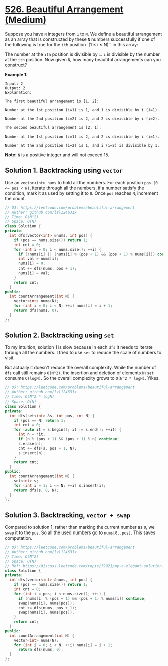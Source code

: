 # [526. Beautiful Arrangement (Medium)](https://leetcode.com/problems/beautiful-arrangement)

Suppose you have `N` integers from `1` to `N`. We define a beautiful arrangement as an array that is constructed by these `N` numbers successfully if one of the following is true for the `ith` position `(1 ≤ i ≤ N)`` in this array:

The number at the `ith` position is divisible by `i`.
`i` is divisible by the number at the `ith` position.
Now given `N`, how many beautiful arrangements can you construct?

**Example 1:**
```
Input: 2
Output: 2
Explanation: 

The first beautiful arrangement is [1, 2]:

Number at the 1st position (i=1) is 1, and 1 is divisible by i (i=1).

Number at the 2nd position (i=2) is 2, and 2 is divisible by i (i=2).

The second beautiful arrangement is [2, 1]:

Number at the 1st position (i=1) is 2, and 2 is divisible by i (i=1).

Number at the 2nd position (i=2) is 1, and i (i=2) is divisible by 1.
```

**Note:**
`N` is a positive integer and will not exceed 15.

## Solution 1. Backtracking using `vector`

Use an `vector<int> nums` to hold all the numbers. For each position `pos (0 <= pos < N)`, iterate through all the numbers, if a number satisfy the condition, mark it as used by setting it to `0`. Once `pos` reaches `N`, increment the count.

```cpp
// OJ: https://leetcode.com/problems/beautiful-arrangement
// Auther: github.com/lzl124631x
// Time: O(N^2)
// Space: O(N)
class Solution {
private:
  int dfs(vector<int> &nums, int pos) {
    if (pos == nums.size()) return 1;
    int cnt = 0;
    for (int i = 0; i < nums.size(); ++i) {
      if (!nums[i] || (nums[i] % (pos + 1) && (pos + 1) % nums[i])) continue;
      int val = nums[i];
      nums[i] = 0;
      cnt += dfs(nums, pos + 1);
      nums[i] = val;
    }
    return cnt;
  }
public:
  int countArrangement(int N) {
    vector<int> nums(N);
    for (int i = 0; i < N; ++i) nums[i] = i + 1;
    return dfs(nums, 0);
  }
};
```

## Solution 2. Backtracking using `set`
To my intuition, solution 1 is slow because in each `dfs` it needs to iterate through all the numbers. I tried to use `set` to reduce the scale of numbers to visit.

But actually it doesn't reduce the overall complexity. While the number of `dfs` call still remains `O(N^2)`, the insertion and deletion of elements in `set` consume `O(logN)`. So the overall complexity grows to `O(N^2 * logN)`. Yikes.

```cpp
// OJ: https://leetcode.com/problems/beautiful-arrangement
// Auther: github.com/lzl124631x
// Time: O(N^2 * logN)
// Space: O(N)
class Solution {
private:
  int dfs(set<int> &s, int pos, int N) {
    if (pos == N) return 1;
    int cnt = 0;
    for (auto it = s.begin(); it != s.end(); ++it) {
      int n = *it;
      if (n % (pos + 1) && (pos + 1) % n) continue;
      s.erase(n);
      cnt += dfs(s, pos + 1, N);
      s.insert(n);
    }
    return cnt;
  }
public:
  int countArrangement(int N) {
    set<int> s;
    for (int i = 1; i <= N; ++i) s.insert(i);
    return dfs(s, 0, N);
  }
};
```

## Solution 3. Backtracking, `vector + swap`

Compared to solution 1, rather than marking the current number as `0`, we `swap` it to the `pos`. So all the used numbers go to `nums[0..pos]`. This saves computation.

```cpp
// OJ: https://leetcode.com/problems/beautiful-arrangement
// Auther: github.com/lzl124631x
// Time: O(N^2)
// Space: O(N)
// Ref: https://discuss.leetcode.com/topic/79921/my-c-elegant-solution-with-back-tracking
class Solution {
private:
  int dfs(vector<int> &nums, int pos) {
    if (pos == nums.size()) return 1;
    int cnt = 0;
    for (int i = pos; i < nums.size(); ++i) {
      if (nums[i] % (pos + 1) && (pos + 1) % nums[i]) continue;
      swap(nums[i], nums[pos]);
      cnt += dfs(nums, pos + 1);
      swap(nums[i], nums[pos]);
    }
    return cnt;
  }
public:
  int countArrangement(int N) {
    vector<int> nums(N);
    for (int i = 0; i < N; ++i) nums[i] = i + 1;
      return dfs(nums, 0);
  }
};
```